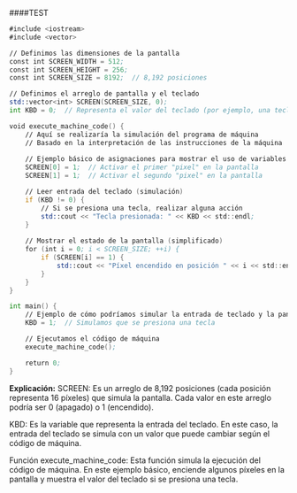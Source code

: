 ####TEST
```asm
#include <iostream>
#include <vector>

// Definimos las dimensiones de la pantalla
const int SCREEN_WIDTH = 512;
const int SCREEN_HEIGHT = 256;
const int SCREEN_SIZE = 8192;  // 8,192 posiciones

// Definimos el arreglo de pantalla y el teclado
std::vector<int> SCREEN(SCREEN_SIZE, 0);
int KBD = 0;  // Representa el valor del teclado (por ejemplo, una tecla presionada)

void execute_machine_code() {
    // Aquí se realizaría la simulación del programa de máquina
    // Basado en la interpretación de las instrucciones de la máquina
    
    // Ejemplo básico de asignaciones para mostrar el uso de variables
    SCREEN[0] = 1;  // Activar el primer "pixel" en la pantalla
    SCREEN[1] = 1;  // Activar el segundo "pixel" en la pantalla

    // Leer entrada del teclado (simulación)
    if (KBD != 0) {
        // Si se presiona una tecla, realizar alguna acción
        std::cout << "Tecla presionada: " << KBD << std::endl;
    }
    
    // Mostrar el estado de la pantalla (simplificado)
    for (int i = 0; i < SCREEN_SIZE; ++i) {
        if (SCREEN[i] == 1) {
            std::cout << "Píxel encendido en posición " << i << std::endl;
        }
    }
}

int main() {
    // Ejemplo de cómo podríamos simular la entrada de teclado y la pantalla
    KBD = 1;  // Simulamos que se presiona una tecla

    // Ejecutamos el código de máquina
    execute_machine_code();

    return 0;
}
```

**Explicación:**
SCREEN: Es un arreglo de 8,192 posiciones (cada posición representa 16 píxeles) que simula la pantalla. Cada valor en este arreglo podría ser 0 (apagado) o 1 (encendido).

KBD: Es la variable que representa la entrada del teclado. En este caso, la entrada del teclado se simula con un valor que puede cambiar según el código de máquina.

Función execute_machine_code: Esta función simula la ejecución del código de máquina. En este ejemplo básico, enciende algunos píxeles en la pantalla y muestra el valor del teclado si se presiona una tecla.
